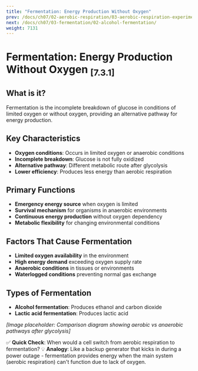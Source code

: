 ```yaml
---
title: "Fermentation: Energy Production Without Oxygen"
prev: /docs/ch07/02-aerobic-respiration/03-aerobic-respiration-experiment/
next: /docs/ch07/03-fermentation/02-alcohol-fermentation/
weight: 7131
---
```


# Fermentation: Energy Production Without Oxygen <sub>[7.3.1]</sub>

## What is it?
Fermentation is the incomplete breakdown of glucose in conditions of limited oxygen or without oxygen, providing an alternative pathway for energy production.

## Key Characteristics
- **Oxygen conditions**: Occurs in limited oxygen or anaerobic conditions
- **Incomplete breakdown**: Glucose is not fully oxidized
- **Alternative pathway**: Different metabolic route after glycolysis
- **Lower efficiency**: Produces less energy than aerobic respiration

## Primary Functions
- **Emergency energy source** when oxygen is limited
- **Survival mechanism** for organisms in anaerobic environments
- **Continuous energy production** without oxygen dependency
- **Metabolic flexibility** for changing environmental conditions

## Factors That Cause Fermentation
- **Limited oxygen availability** in the environment
- **High energy demand** exceeding oxygen supply rate
- **Anaerobic conditions** in tissues or environments
- **Waterlogged conditions** preventing normal gas exchange

## Types of Fermentation
- **Alcohol fermentation**: Produces ethanol and carbon dioxide
- **Lactic acid fermentation**: Produces lactic acid

*[Image placeholder: Comparison diagram showing aerobic vs anaerobic pathways after glycolysis]*

✅ **Quick Check**: When would a cell switch from aerobic respiration to fermentation?
💡 **Analogy**: Like a backup generator that kicks in during a power outage - fermentation provides energy when the main system (aerobic respiration) can't function due to lack of oxygen.